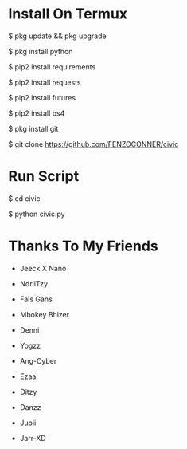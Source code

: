 # Install On Termux

$ pkg update && pkg upgrade

$ pkg install python

$ pip2 install requirements

$ pip2 install requests

$ pip2 install futures

$ pip2 install bs4

$ pkg install git

$ git clone https://github.com/FENZOCONNER/civic

# Run Script

$ cd civic

$ python civic.py


# Thanks To My Friends

- Jeeck X Nano

- NdriiTzy

- Fais Gans

- Mbokey Bhizer

- Denni

- Yogzz

- Ang-Cyber

- Ezaa

- Ditzy

- Danzz

- Jupii

- Jarr-XD
